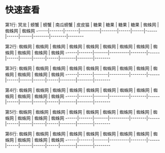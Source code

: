 # 快速查看
第1行:
冥龙  | 螃蟹  | 螃蟹  | 南瓜螃蟹 | 皮皮猫 | 糖果  | 糖果  | 糖果  | 糖果  | 蜘蛛网 | 蜘蛛网 | 蜘蛛网
------|-------|-------|----------|--------|------|------|------|------|------|--------|--------|--------

第2行:
蜘蛛网 | 蜘蛛网 | 蜘蛛网 | 蜘蛛网   | 蜘蛛网 | 蜘蛛网 | 蜘蛛网 | 蜘蛛网 | 蜘蛛网 | 蜘蛛网 | 蜘蛛网 | 蜘蛛网
------|-------|-------|----------|--------|------|------|------|------|------|--------|--------|--------

第3行:
蜘蛛网 | 蜘蛛网 | 蜘蛛网 | 蜘蛛网   | 蜘蛛网 | 蜘蛛网 | 蜘蛛网 | 蜘蛛网 | 蜘蛛网 | 蜘蛛网 | 蜘蛛网 | 蜘蛛网
------|-------|-------|----------|--------|------|------|------|------|------|--------|--------|--------

第4行:
蜘蛛网 | 蜘蛛网 | 蜘蛛网 | 蜘蛛网   | 蜘蛛网 | 蜘蛛网 | 蜘蛛网 | 蜘蛛网 | 蜘蛛网 | 蜘蛛网 | 蜘蛛网 | 蜘蛛网
------|-------|-------|----------|--------|------|------|------|------|------|--------|--------|--------

第5行:
蜘蛛网 | 蜘蛛网 | 蜘蛛网 | 蜘蛛网   | 蜘蛛网 | 蜘蛛网 | 蜘蛛网 | 蜘蛛网 | 蜘蛛网 | 蜘蛛网 | 蜘蛛网 | 蜘蛛网
------|-------|-------|----------|--------|------|------|------|------|------|--------|--------|--------

第6行:
蜘蛛网 | 蜘蛛网 | 蜘蛛网 | 蜘蛛网   | 蜘蛛网 | 蜘蛛网 | 蜘蛛网 | 蜘蛛网 | 蜘蛛网 | 蜘蛛网 | 蜘蛛网 | 蜘蛛网
------|-------|-------|----------|--------|------|------|------|------|------|--------|--------|--------
